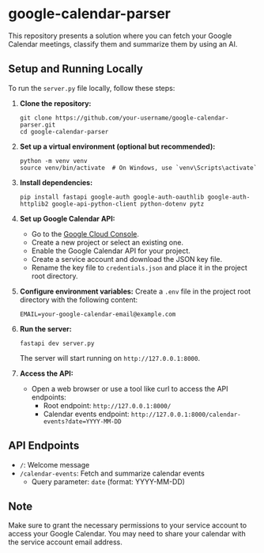 # google-calendar-parser

This repository presents a solution where you can fetch your Google Calendar meetings, classify them and summarize them by using an AI.

## Setup and Running Locally

To run the `server.py` file locally, follow these steps:

1. **Clone the repository:**
   ```
   git clone https://github.com/your-username/google-calendar-parser.git
   cd google-calendar-parser
   ```

2. **Set up a virtual environment (optional but recommended):**
   ```
   python -m venv venv
   source venv/bin/activate  # On Windows, use `venv\Scripts\activate`
   ```

3. **Install dependencies:**
   ```
   pip install fastapi google-auth google-auth-oauthlib google-auth-httplib2 google-api-python-client python-dotenv pytz 
   ```

4. **Set up Google Calendar API:**
   - Go to the [Google Cloud Console](https://console.cloud.google.com/).
   - Create a new project or select an existing one.
   - Enable the Google Calendar API for your project.
   - Create a service account and download the JSON key file.
   - Rename the key file to `credentials.json` and place it in the project root directory.

5. **Configure environment variables:**
   Create a `.env` file in the project root directory with the following content:
   ```
   EMAIL=your-google-calendar-email@example.com
   ```

6. **Run the server:**
   ```
   fastapi dev server.py
   ```

   The server will start running on `http://127.0.0.1:8000`.

7. **Access the API:**
   - Open a web browser or use a tool like curl to access the API endpoints:
     - Root endpoint: `http://127.0.0.1:8000/`
     - Calendar events endpoint: `http://127.0.0.1:8000/calendar-events?date=YYYY-MM-DD`

## API Endpoints

- `/`: Welcome message
- `/calendar-events`: Fetch and summarize calendar events
  - Query parameter: `date` (format: YYYY-MM-DD)

## Note

Make sure to grant the necessary permissions to your service account to access your Google Calendar. You may need to share your calendar with the service account email address.
